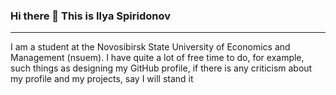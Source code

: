 ### Hi there 👋 This is Ilya Spiridonov
____________________________________________________________________________________________________________________________________________________________

I am a student at the Novosibirsk State University of Economics and Management (nsuem). I have quite a lot of free time to do, for example, such things as designing my GitHub profile, if there is any criticism about my profile and my projects, say I will stand it






<!--
**leraks/leraks** is a ✨ _special_ ✨ repository because its `README.md` (this file) appears on your GitHub profile.

Here are some ideas to get you started:

  🔭 I’m currently working on ...
  🌱 I’m currently learning ...
- 👯 I’m looking to collaborate on ...
- 🤔 I’m looking for help with ...
- 💬 Ask me about ...
- 📫 How to reach me: ...
- 😄 Pronouns: ...
- ⚡ Fun fact: ...
-->
